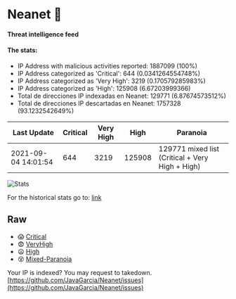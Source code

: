 # Neanet :hocho:
#### Threat intelligence feed
#### The stats:

- IP Address with malicious activities reported: 1887099 (100%)
- IP Address categorized as 'Critical':  644 (0.0341264554748%)
- IP Address categorized as 'Very High':  3219 (0.170579285983%)
- IP Address categorized as 'High':  125908 (6.67203999366)
- Total de direcciones IP indexadas en Neanet:  129771 (6.87674573512%)
- Total de direcciones IP descartadas en Neanet:  1757328 (93.1232542649%)

| Last Update | Critical | Very High | High | Paranoia |
| --- | --- | --- | --- | --- |
| 2021-09-04 14:01:54 | 644 | 3219 | 125908 | 129771 mixed list (Critical + Very High + High)|

![Stats](https://docs.google.com/spreadsheets/d/e/2PACX-1vSnaNMIXVabIpDJjufMlzH7poXnshF3mgd8Is1g9ytUEzVsP5my4Trn8f-xkoLLQ38xpL3HtmUexLo6/pubchart?oid=501124687&format=image)

For the historical stats go to: [link](/stats.csv)
## Raw
- :scream: [Critical](https://raw.githubusercontent.com/JavaGarcia/Neanet/master/blacklists/neanet_critical.txt)
- :fearful: [VeryHigh](https://raw.githubusercontent.com/JavaGarcia/Neanet/master/blacklists/neanet_veryHigh.txtt)
- :frowning: [High](https://raw.githubusercontent.com/JavaGarcia/Neanet/master/blacklists/neanet_high.txt)
- :dizzy_face: [Mixed-Paranoia](https://raw.githubusercontent.com/JavaGarcia/Neanet/master/blacklists/neanet_all.txt)


Your IP is indexed? You may request to takedown. [https://github.com/JavaGarcia/Neanet/issues](https://github.com/JavaGarcia/Neanet/issues)



















































































































































































































































































































































































































































































































































































































































































































































































































































































































































































































































































































































































































































































































































































































































































































































































































































































































































































































































































































































































































































































































































































































































































































































































































































































































































































































































































































































































































































































































































































































































































































































































































































































































































































































































































































































































































































































































































































































































































































































































































































































































































































































































































































































































































































































































































































































































































































































































































































































































































































































































































































































































































































































































































































































































































































































































































































































































































































































































































































































































































































































































































































































































































































































































































































































































































































































































































































































































































































































































































































































































































































































































































































































































































































































































































































































































































































































































































































































































































































































































































































































































































































































































































































































































































































































































































































































































































































